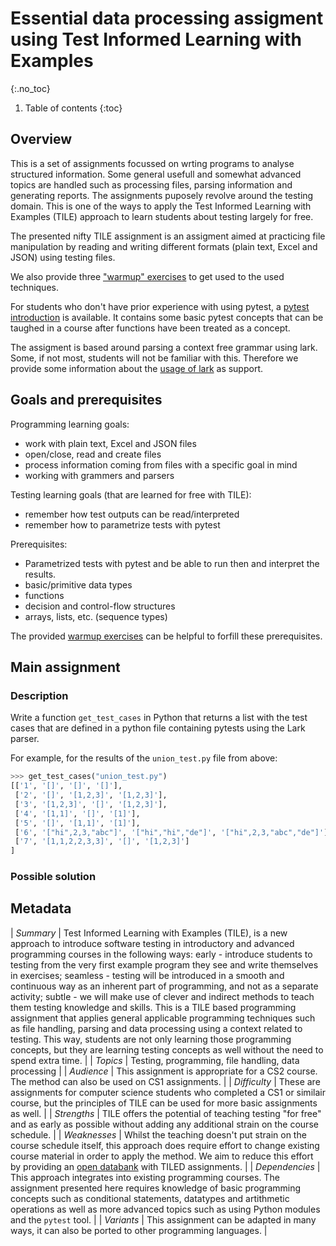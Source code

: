 # Essential data processing assigment using Test Informed Learning with Examples
{:.no_toc}

1. Table of contents
{:toc}

## Overview

This is a set of assignments focussed on wrting programs to analyse structured information. 
Some general usefull and somewhat advanced topics are handled such as processing files, parsing information and generating reports. 
The assignments puposely revolve around the testing domain.
This is one of the ways to apply the Test Informed Learning with Examples (TILE) approach to learn students about testing largely for free.

The presented nifty TILE assignment is an assigment aimed at practicing file manipulation by reading and writing different formats (plain text, Excel and JSON) using testing files. 

We also provide three ["warmup" exercises](warmupexercises.md) to get used to the used techniques.

For students who don't have prior experience with using pytest, a [pytest introduction](pytestintro.md) is available. 
It contains some basic pytest concepts that can be taughed in a course after functions have been treated as a concept.

The assigment is based around parsing a context free grammar using lark. Some, if not most, students will not be familiar with this. Therefore we provide some information about the [usage of lark](lark.md) as support. 

## Goals and prerequisites

Programming learning goals:

-   work with plain text, Excel and JSON files
-   open/close, read and create files
-   process information coming from files with a specific goal in mind
-   working with grammers and parsers

Testing learning goals (that are learned for free with TILE):

-   remember how test outputs can be read/interpreted
-   remember how to parametrize tests with pytest

Prerequisites:

-   Parametrized tests with pytest and be able to run then and interpret the results.
-   basic/primitive data types
-   functions
-   decision and control-flow structures
-   arrays, lists, etc. (sequence types)

The provided [warmup exercises](warmupexercises.md) can be helpful to forfill these prerequisites.

## Main assignment

### Description

Write a function `get_test_cases` in Python that returns a list with the test cases that are defined in a python file containing pytests using the Lark parser.

For example, for the results of the `union_test.py` file from above:

```python
>>> get_test_cases("union_test.py")
[['1', '[]', '[]', '[]'], 
 ['2', '[]', '[1,2,3]', '[1,2,3]'], 
 ['3', '[1,2,3]', '[]', '[1,2,3]'], 
 ['4', '[1,1]', '[]', '[1]'], 
 ['5', '[]', '[1,1]', '[1]'], 
 ['6', '["hi",2,3,"abc"]', '["hi","hi","de"]', '["hi",2,3,"abc","de"]'], 
 ['7', '[1,1,2,2,3,3]', '[]', '[1,2,3]']
]
```

### Possible solution

## Metadata

| *Summary* 		| Test Informed Learning with Examples (TILE), is a new approach to introduce software testing in introductory and advanced programming courses in the following ways: early - introduce students to testing from the very first example program they see and write themselves in exercises; seamless - testing will be introduced in a smooth and continuous way as an inherent part of programming, and not as a separate activity; subtle - we will make use of clever and indirect methods to teach them testing knowledge and skills. This is a TILE based programming assignment that applies general applicable programming techniques such as file handling, parsing and data processing using a context related to testing. This way, students are not only learning those programming concepts, but they are learning testing concepts as well without the need to spend extra time. |
| *Topics* 		| Testing, programming, file handling, data processing |
| *Audience* 		| This assignment is appropriate for a CS2 course. The method can also be used on CS1 assignments. |
| *Difficulty* 	| These are assignments for computer science students who completed a CS1 or similair course, but the principles of TILE can be used for more basic assignments as well. |
| *Strengths* 	| TILE offers the potential of teaching testing "for free" and as early as possible without adding any additional strain on the course schedule. |
| *Weaknesses* 	| Whilst the teaching doesn't put strain on the course schedule itself, this approach does require effort to change existing course material in order to apply the method. We aim to reduce this effort by providing an [open databank](https://nielsdoorn.github.io/TILES/) with TILED assignments. |
| *Dependencies* 	| This approach integrates into existing programming courses. The assignment presented here requires knowledge of basic programming concepts such as conditional statements, datatypes and artithmetic operations as well as more advanced topics such as using Python modules and the `pytest` tool. |
| *Variants* 		| This assignment can be adapted in many ways, it can also be ported to other programming languages. |